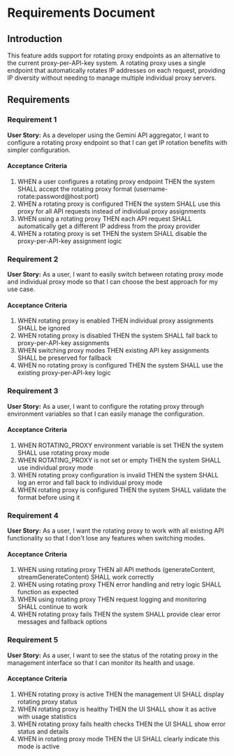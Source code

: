 # Requirements Document

## Introduction

This feature adds support for rotating proxy endpoints as an alternative to the current proxy-per-API-key system. A rotating proxy uses a single endpoint that automatically rotates IP addresses on each request, providing IP diversity without needing to manage multiple individual proxy servers.

## Requirements

### Requirement 1

**User Story:** As a developer using the Gemini API aggregator, I want to configure a rotating proxy endpoint so that I can get IP rotation benefits with simpler configuration.

#### Acceptance Criteria

1. WHEN a user configures a rotating proxy endpoint THEN the system SHALL accept the rotating proxy format (username-rotate:password@host:port)
2. WHEN a rotating proxy is configured THEN the system SHALL use this proxy for all API requests instead of individual proxy assignments
3. WHEN using a rotating proxy THEN each API request SHALL automatically get a different IP address from the proxy provider
4. WHEN a rotating proxy is set THEN the system SHALL disable the proxy-per-API-key assignment logic

### Requirement 2

**User Story:** As a user, I want to easily switch between rotating proxy mode and individual proxy mode so that I can choose the best approach for my use case.

#### Acceptance Criteria

1. WHEN rotating proxy is enabled THEN individual proxy assignments SHALL be ignored
2. WHEN rotating proxy is disabled THEN the system SHALL fall back to proxy-per-API-key assignments
3. WHEN switching proxy modes THEN existing API key assignments SHALL be preserved for fallback
4. WHEN no rotating proxy is configured THEN the system SHALL use the existing proxy-per-API-key logic

### Requirement 3

**User Story:** As a user, I want to configure the rotating proxy through environment variables so that I can easily manage the configuration.

#### Acceptance Criteria

1. WHEN ROTATING_PROXY environment variable is set THEN the system SHALL use rotating proxy mode
2. WHEN ROTATING_PROXY is not set or empty THEN the system SHALL use individual proxy mode
3. WHEN rotating proxy configuration is invalid THEN the system SHALL log an error and fall back to individual proxy mode
4. WHEN rotating proxy is configured THEN the system SHALL validate the format before using it

### Requirement 4

**User Story:** As a user, I want the rotating proxy to work with all existing API functionality so that I don't lose any features when switching modes.

#### Acceptance Criteria

1. WHEN using rotating proxy THEN all API methods (generateContent, streamGenerateContent) SHALL work correctly
2. WHEN using rotating proxy THEN error handling and retry logic SHALL function as expected
3. WHEN using rotating proxy THEN request logging and monitoring SHALL continue to work
4. WHEN rotating proxy fails THEN the system SHALL provide clear error messages and fallback options

### Requirement 5

**User Story:** As a user, I want to see the status of the rotating proxy in the management interface so that I can monitor its health and usage.

#### Acceptance Criteria

1. WHEN rotating proxy is active THEN the management UI SHALL display rotating proxy status
2. WHEN rotating proxy is healthy THEN the UI SHALL show it as active with usage statistics
3. WHEN rotating proxy fails health checks THEN the UI SHALL show error status and details
4. WHEN in rotating proxy mode THEN the UI SHALL clearly indicate this mode is active